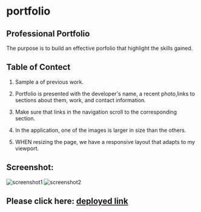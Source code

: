 # portfolio

## Professional Portfolio
The purpose is to build an effective porfolio that highlight the skills gained. 

## Table of Contect
 1) Sample a of previous work.

 2) Portfolio is presented with the developer's name, a recent photo,links to sections about them, work, and contact information.

 3) Make sure that links in the navigation scroll to the corresponding section.

 4) In the application, one of the images is larger in size than the others.

 5) WHEN resizing the page, we have a responsive layout that adapts to my viewport.


## Screenshot:
![screenshot1](https://user-images.githubusercontent.com/125234173/223018501-33e21c35-c94d-4531-8559-d6827aae7bb4.png)
![screenshot2](https://user-images.githubusercontent.com/125234173/223018982-923d9a52-8316-44c8-b423-17cd80794842.png)




## Please click here: [deployed link](https://lim204.github.io/portfolio/)
 
